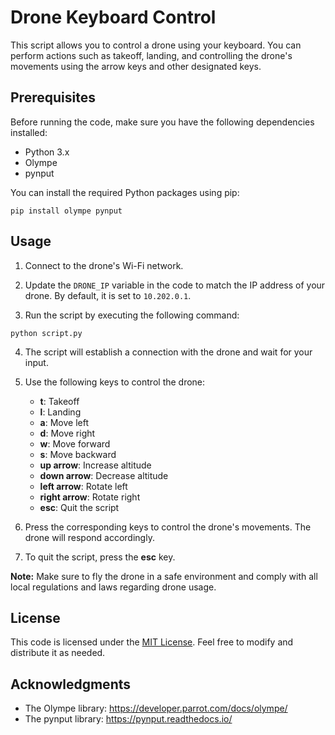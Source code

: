 # Drone Keyboard Control

This script allows you to control a drone using your keyboard. You can perform actions such as takeoff, landing, and controlling the drone's movements using the arrow keys and other designated keys.

## Prerequisites

Before running the code, make sure you have the following dependencies installed:

- Python 3.x
- Olympe
- pynput

You can install the required Python packages using pip:

```
pip install olympe pynput
```

## Usage

1. Connect to the drone's Wi-Fi network.

2. Update the `DRONE_IP` variable in the code to match the IP address of your drone. By default, it is set to `10.202.0.1`.

3. Run the script by executing the following command:

```
python script.py
```

4. The script will establish a connection with the drone and wait for your input.

5. Use the following keys to control the drone:

   - **t**: Takeoff
   - **l**: Landing
   - **a**: Move left
   - **d**: Move right
   - **w**: Move forward
   - **s**: Move backward
   - **up arrow**: Increase altitude
   - **down arrow**: Decrease altitude
   - **left arrow**: Rotate left
   - **right arrow**: Rotate right
   - **esc**: Quit the script

6. Press the corresponding keys to control the drone's movements. The drone will respond accordingly.

7. To quit the script, press the **esc** key.

**Note:** Make sure to fly the drone in a safe environment and comply with all local regulations and laws regarding drone usage.

## License

This code is licensed under the [MIT License](LICENSE). Feel free to modify and distribute it as needed.

## Acknowledgments

- The Olympe library: https://developer.parrot.com/docs/olympe/
- The pynput library: https://pynput.readthedocs.io/
